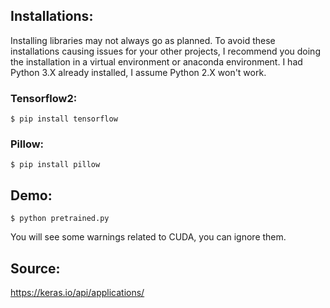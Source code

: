 ## Installations:

Installing libraries may not always go as planned. To avoid these installations causing issues for your other projects, I recommend you doing the installation in a virtual environment or anaconda environment. I had Python 3.X already installed, I assume Python 2.X won't work.

### Tensorflow2: 

```
$ pip install tensorflow
```

### Pillow:
```
$ pip install pillow
```

## Demo:
```
$ python pretrained.py
```

You will see some warnings related to CUDA, you can ignore them.

## Source: 
https://keras.io/api/applications/